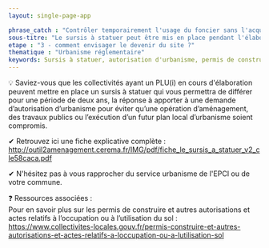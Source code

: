 ```yaml
---
layout: single-page-app

phrase_catch : "Contrôler temporairement l'usage du foncier sans l'acquérir"
sous-titre: "Le sursis à statuer peut être mis en place pendant l'élaboration du PLU(i) pour une durée de 2 ans."
etape : "3 - comment envisager le devenir du site ?"
thematique : "Urbanisme réglementaire"
keywords: Sursis à statuer, autorisation d'urbanisme, permis de construire, différer
---
```


💡 Saviez-vous que les collectivités ayant un PLU(i) en cours d'élaboration peuvent mettre en place un sursis à statuer qui vous permettra de différer pour une période de deux ans, la réponse à apporter à une demande d’autorisation d’urbanisme pour éviter qu’une opération d’aménagement, des travaux publics ou l’exécution d’un futur plan local d’urbanisme soient compromis. 

✔ Retrouvez ici une fiche explicative complète : http://outil2amenagement.cerema.fr/IMG/pdf/fiche_le_sursis_a_statuer_v2_cle58caca.pdf

✔ N'hésitez pas à vous rapprocher du service urbanisme de l'EPCI ou de votre commune.
 
     
❓ Ressources associées :  
Pour en savoir plus sur les permis de construire et autres autorisations et actes relatifs à l’occupation ou à l’utilisation du sol : https://www.collectivites-locales.gouv.fr/permis-construire-et-autres-autorisations-et-actes-relatifs-a-loccupation-ou-a-lutilisation-sol


